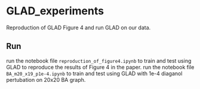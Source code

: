 # GLAD_experiments
Reproduction of GLAD Figure 4 and run GLAD on our data.

## Run
run the notebook file `reproduction_of_figure4.ipynb` to train and test using GLAD to reproduce the results of Figure 4 in the paper.
run the notebook file `BA_m20_x19_p1e-4.ipynb` to train and test using GLAD with 1e-4 diaganol pertubation on 20x20 BA graph.
